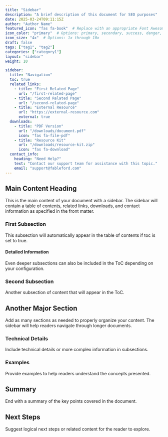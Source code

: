 ```yaml
---
title: "Sidebar"
description: "A brief description of this document for SEO purposes"
date: 2025-03-24T09:11:15Z
author: "Author Name"
featured_icon: "fas fa-book"  # Replace with an appropriate Font Awesome icon
icon_color: "primary"  # Options: primary, secondary, success, danger, warning, info
icon_size: "4x"  # Options: 1x through 10x
draft: false
tags: ["tag1", "tag2"]
categories: ["category1"]
layout: "sidebar"
weight: 10

sidebar:
  title: "Navigation"
  toc: true
  related_links:
    - title: "First Related Page"
      url: "/first-related-page"
    - title: "Second Related Page"
      url: "/second-related-page"
    - title: "External Resource"
      url: "https://external-resource.com"
      external: true
  downloads:
    - title: "PDF Version"
      url: "/downloads/document.pdf"
      icon: "fas fa-file-pdf"
    - title: "Resource Kit"
      url: "/downloads/resource-kit.zip"
      icon: "fas fa-download"
  contact_info:
    heading: "Need Help?"
    text: "Contact our support team for assistance with this topic."
    email: "support@fableford.com"
---
```


## Main Content Heading

This is the main content of your document with a sidebar. The sidebar will contain a table of contents, related links, downloads, and contact information as specified in the front matter.

### First Subsection

This subsection will automatically appear in the table of contents if toc is set to true.

#### Detailed Information

Even deeper subsections can also be included in the ToC depending on your configuration.

### Second Subsection

Another subsection of content that will appear in the ToC.

## Another Major Section

Add as many sections as needed to properly organize your content. The sidebar will help readers navigate through longer documents.

### Technical Details

Include technical details or more complex information in subsections.

### Examples

Provide examples to help readers understand the concepts presented.

## Summary

End with a summary of the key points covered in the document.

## Next Steps

Suggest logical next steps or related content for the reader to explore.